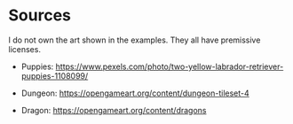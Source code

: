 # Sources
I do not own the art shown in the examples. They all have premissive licenses.

- Puppies:
https://www.pexels.com/photo/two-yellow-labrador-retriever-puppies-1108099/

- Dungeon:
https://opengameart.org/content/dungeon-tileset-4

- Dragon:
https://opengameart.org/content/dragons
